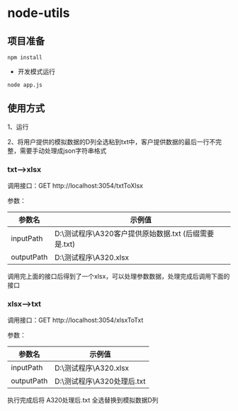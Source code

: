 # node-utils

## 项目准备

```
npm install
```

- 开发模式运行

```
node app.js  
```

## 使用方式

1、运行

2、将用户提供的模拟数据的D列全选粘到txt中，客户提供数据的最后一行不完整，需要手动处理成json字符串格式

### txt-->xlsx

调用接口：GET   http://localhost:3054/txtToXlsx

参数：

| 参数名     | 示例值                                                       |
| ---------- | ------------------------------------------------------------ |
| inputPath  | D:\测试程序\A320客户提供原始数据.txt (后缀需要是.txt) |
| outputPath | D:\测试程序\A320.xlsx          |

调用完上面的接口后得到了一个xlsx，可以处理参数数据，处理完成后调用下面的接口

### xlsx-->txt

调用接口：GET http://localhost:3054/xlsxToTxt

参数：

| 参数名     | 示例值                 |
| ---------- |---------------------|
| inputPath  | D:\测试程序\A320.xlsx   |
| outputPath | D:\测试程序\A320处理后.txt |

执行完成后将 A320处理后.txt 全选替换到模拟数据D列
